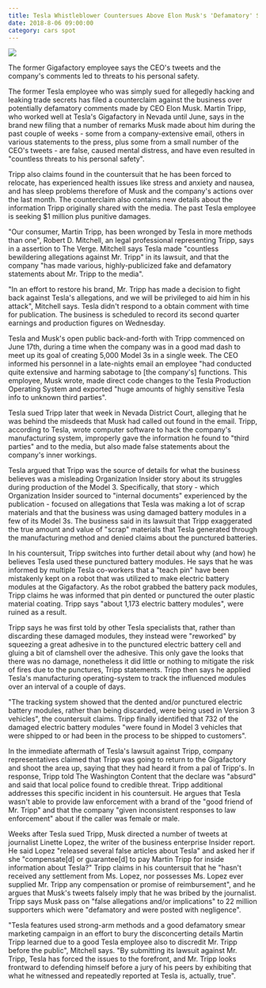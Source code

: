 ```yaml
---
title: Tesla Whistleblower Countersues Above Elon Musk's 'Defamatory' Statements
date: 2018-8-06 09:00:00
category: cars spot
---
```


![](/images/5.jpg)

The former Gigafactory employee says the CEO's tweets and the company's comments led to threats to his personal safety.

The former Tesla employee who was simply sued for allegedly hacking and leaking trade secrets has filed a counterclaim against the business over potentially defamatory comments made by CEO Elon Musk. Martin Tripp, who worked well at Tesla's Gigafactory in Nevada until June, says in the brand new filing that a number of remarks Musk made about him during the past couple of weeks - some from a company-extensive email, others in various statements to the press, plus some from a small number of the CEO's tweets - are false, caused mental distress, and have even resulted in "countless threats to his personal safety".

<!-- more -->

Tripp also claims found in the countersuit that he has been forced to relocate, has experienced health issues like stress and anxiety and nausea, and has sleep problems therefore of Musk and the company's actions over the last month. The counterclaim also contains new details about the information Tripp originally shared with the media. The past Tesla employee is seeking $1 million plus punitive damages.

"Our consumer, Martin Tripp, has been wronged by Tesla in more methods than one", Robert D. Mitchell, an legal professional representing Tripp, says in a assertion to The Verge. Mitchell says Tesla made "countless bewildering allegations against Mr. Tripp" in its lawsuit, and that the company "has made various, highly-publicized fake and defamatory statements about Mr. Tripp to the media".

"In an effort to restore his brand, Mr. Tripp has made a decision to fight back against Tesla's allegations, and we will be privileged to aid him in his attack", Mitchell says. Tesla didn't respond to a obtain comment with time for publication. The business is scheduled to record its second quarter earnings and production figures on Wednesday.

Tesla and Musk's open public back-and-forth with Tripp commenced on June 17th, during a time when the company was in a good mad dash to meet up its goal of creating 5,000 Model 3s in a single week. The CEO informed his personnel in a late-nights email an employee "had conducted quite extensive and harming sabotage to [the company's] functions. This employee, Musk wrote, made direct code changes to the Tesla Production Operating System and exported "huge amounts of highly sensitive Tesla info to unknown third parties".

Tesla sued Tripp later that week in Nevada District Court, alleging that he was behind the misdeeds that Musk had called out found in the email. Tripp, according to Tesla, wrote computer software to hack the company's manufacturing system, improperly gave the information he found to "third parties" and to the media, but also made false statements about the company's inner workings.

Tesla argued that Tripp was the source of details for what the business believes was a misleading Organization Insider story about its struggles during production of the Model 3. Specifically, that story - which Organization Insider sourced to "internal documents" experienced by the publication - focused on allegations that Tesla was making a lot of scrap materials and that the business was using damaged battery modules in a few of its Model 3s. The business said in its lawsuit that Tripp exaggerated the true amount and value of "scrap" materials that Tesla generated through the manufacturing method and denied claims about the punctured batteries.

In his countersuit, Tripp switches into further detail about why (and how) he believes Tesla used these punctured battery modules. He says that he was informed by multiple Tesla co-workers that a "teach pin" have been mistakenly kept on a robot that was utilized to make electric battery modules at the Gigafactory. As the robot grabbed the battery pack modules, Tripp claims he was informed that pin dented or punctured the outer plastic material coating. Tripp says "about 1,173 electric battery modules", were ruined as a result.

Tripp says he was first told by other Tesla specialists that, rather than discarding these damaged modules, they instead were "reworked" by squeezing a great adhesive in to the punctured electric battery cell and gluing a bit of clamshell over the adhesive. This only gave the looks that there was no damage, nonetheless it did little or nothing to mitigate the risk of fires due to the punctures, Tripp statements. Tripp then says he applied Tesla's manufacturing operating-system to track the influenced modules over an interval of a couple of days.

"The tracking system showed that the dented and/or punctured electric battery modules, rather than being discarded, were being used in Version 3 vehicles", the countersuit claims. Tripp finally identified that 732 of the damaged electric battery modules "were found in Model 3 vehicles that were shipped to or had been in the process to be shipped to customers".

In the immediate aftermath of Tesla's lawsuit against Tripp, company representatives claimed that Tripp was going to return to the Gigafactory and shoot the area up, saying that they had heard it from a pal of Tripp's. In response, Tripp told The Washington Content that the declare was "absurd" and said that local police found to credible threat. Tripp additional addresses this specific incident in his countersuit. He argues that Tesla wasn't able to provide law enforcement with a brand of the "good friend of Mr. Tripp" and that the company "given inconsistent responses to law enforcement" about if the caller was female or male.

Weeks after Tesla sued Tripp, Musk directed a number of tweets at journalist Linette Lopez, the writer of the business enterprise Insider report. He said Lopez "released several false articles about Tesla" and asked her if she "compensate[d] or guarantee[d] to pay Martin Tripp for inside information about Tesla?" Tripp claims in his countersuit that he "hasn't received any settlement from Ms. Lopez, nor possesses Ms. Lopez ever supplied Mr. Tripp any compensation or promise of reimbursement", and he argues that Musk's tweets falsely imply that he was bribed by the journalist. Tripp says Musk pass on "false allegations and/or implications" to 22 million supporters which were "defamatory and were posted with negligence".

"Tesla features used strong-arm methods and a good defamatory smear marketing campaign in an effort to bury the disconcerting details Martin Tripp learned due to a good Tesla employee also to discredit Mr. Tripp before the public", Mitchell says. "By submitting its lawsuit against Mr. Tripp, Tesla has forced the issues to the forefront, and Mr. Tripp looks frontward to defending himself before a jury of his peers by exhibiting that what he witnessed and repeatedly reported at Tesla is, actually, true".

